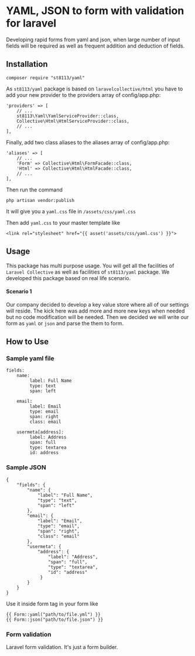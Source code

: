 # YAML, JSON to form with validation for laravel
Developing rapid forms from yaml and json, when large number of input fields will be required as well as frequent addition and deduction of fields.

## Installation
```
composer require "st8113/yaml"
```

As `st8113/yaml` package is based on `laravelcollective/html` you have to add your new provider to the providers array of config/app.php:

```
'providers' => [
    // ...
    st8113\Yaml\YamlServiceProvider::class,
    Collective\Html\HtmlServiceProvider::class,
    // ...
],
```

Finally, add two class aliases to the aliases array of config/app.php:

```
'aliases' => [
    // ...
    'Form' => Collective\Html\FormFacade::class,
    'Html' => Collective\Html\HtmlFacade::class,
    // ...
],
```

Then run the command
```
php artisan vendor:publish
```
It will give you a `yaml.css` file in `/assets/css/yaml.css`

Then add `yaml.css` to your master template like 
```
<link rel="stylesheet" href="{{ asset('assets/css/yaml.css') }}">
```

## Usage
This package has multi purpose usage. You will get all the facilities of `Laravel Collective` 
as well as facilities of `st8113/yaml` package. We developed this package based on real life scenario.

#### Scenario 1
Our company decided to develop a key value store where all of our settings will reside. 
The kick here was add more and more new keys when needed but no code modification will be needed. 
Then we decided we will write our form as `yaml` or `json` and parse the them to form.

## How to Use

### Sample yaml file
```
fields:
    name:
         label: Full Name
         type: text
         span: left
           
    email:
         label: Email
         type: email
         span: right
         class: email
         
    usermeta[address]:
         label: Address
         span: full
         type: textarea
         id: address
```

### Sample JSON
```
{
    "fields": {
        "name": {
            "label": "Full Name",
            "type": "text",
            "span": "left"
        },
        "email": {
            "label": "Email",
            "type": "email",
            "span": "right",
            "class": "email"
        },
        "usermeta": {
            "address": {
                "label": "Address",
                "span": "full",
                "type": "textarea",
                "id": "address"
             }
        }
    }
}
```

Use it inside form tag in your form like 
```
{{ Form::yaml("path/to/file.yml") }}
{{ Form::json("path/to/file.json") }}
```

### Form validation
Laravel form validation. It's just a form builder.

